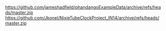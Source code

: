 https://github.com/jameshadfield/phandangoExampleData/archive/refs/heads/master.zip
https://github.com/Jkonel/NixieTubeClockProject_IN14/archive/refs/heads/master.zip
